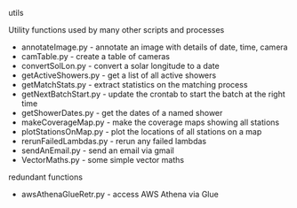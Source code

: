 utils

Utility functions used by many other scripts and processes

* annotateImage.py - annotate an image with details of date, time, camera
* camTable.py - create a table of cameras
* convertSolLon.py - convert a solar longitude to a date
* getActiveShowers.py - get a list of all active showers
* getMatchStats.py - extract statistics on the matching process
* getNextBatchStart.py - update the crontab to start the batch at the right time
* getShowerDates.py - get the dates of a named shower
* makeCoverageMap.py - make the coverage maps showing all stations
* plotStationsOnMap.py - plot the locations of all stations on a map
* rerunFailedLambdas.py - rerun any failed lambdas
* sendAnEmail.py - send an email via gmail
* VectorMaths.py - some simple vector maths


redundant functions
* awsAthenaGlueRetr.py - access AWS Athena via Glue
